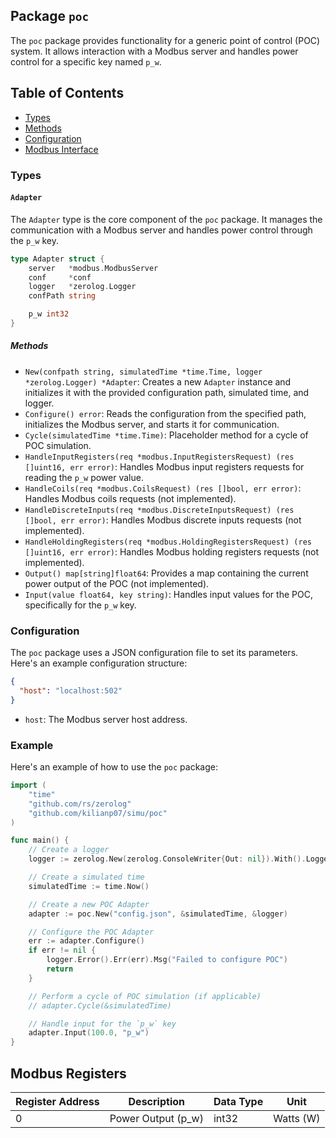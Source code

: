 ## Package `poc`

The `poc` package provides functionality for a generic point of control (POC) system. It allows interaction with a Modbus server and handles power control for a specific key named `p_w`.

## Table of Contents
- [Types](#Types)
- [Methods](#Methods)
- [Configuration](#Configuration)
- [Modbus Interface](#modbus-registers)

### Types

#### `Adapter`

The `Adapter` type is the core component of the `poc` package. It manages the communication with a Modbus server and handles power control through the `p_w` key.

```go
type Adapter struct {
	server   *modbus.ModbusServer
	conf     *conf
	logger   *zerolog.Logger
	confPath string

	p_w int32
}
```

##### Methods

- `New(confpath string, simulatedTime *time.Time, logger *zerolog.Logger) *Adapter`: Creates a new `Adapter` instance and initializes it with the provided configuration path, simulated time, and logger.
- `Configure() error`: Reads the configuration from the specified path, initializes the Modbus server, and starts it for communication.
- `Cycle(simulatedTime *time.Time)`: Placeholder method for a cycle of POC simulation.
- `HandleInputRegisters(req *modbus.InputRegistersRequest) (res []uint16, err error)`: Handles Modbus input registers requests for reading the `p_w` power value.
- `HandleCoils(req *modbus.CoilsRequest) (res []bool, err error)`: Handles Modbus coils requests (not implemented).
- `HandleDiscreteInputs(req *modbus.DiscreteInputsRequest) (res []bool, err error)`: Handles Modbus discrete inputs requests (not implemented).
- `HandleHoldingRegisters(req *modbus.HoldingRegistersRequest) (res []uint16, err error)`: Handles Modbus holding registers requests (not implemented).
- `Output() map[string]float64`: Provides a map containing the current power output of the POC (not implemented).
- `Input(value float64, key string)`: Handles input values for the POC, specifically for the `p_w` key.

### Configuration

The `poc` package uses a JSON configuration file to set its parameters. Here's an example configuration structure:

```json
{
  "host": "localhost:502"
}
```

- `host`: The Modbus server host address.

### Example

Here's an example of how to use the `poc` package:

```go
import (
	"time"
	"github.com/rs/zerolog"
	"github.com/kilianp07/simu/poc"
)

func main() {
	// Create a logger
	logger := zerolog.New(zerolog.ConsoleWriter{Out: nil}).With().Logger()

	// Create a simulated time
	simulatedTime := time.Now()

	// Create a new POC Adapter
	adapter := poc.New("config.json", &simulatedTime, &logger)

	// Configure the POC Adapter
	err := adapter.Configure()
	if err != nil {
		logger.Error().Err(err).Msg("Failed to configure POC")
		return
	}

	// Perform a cycle of POC simulation (if applicable)
	// adapter.Cycle(&simulatedTime)

	// Handle input for the `p_w` key
	adapter.Input(100.0, "p_w")
}
```

## Modbus Registers


| Register Address | Description              | Data Type | Unit       |
|------------------|--------------------------|-----------|------------|
| 0                | Power Output (p_w)       | int32     | Watts (W)  |


